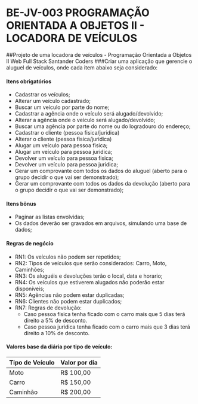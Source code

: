 # BE-JV-003 PROGRAMAÇÃO ORIENTADA A OBJETOS II - LOCADORA DE VEÍCULOS
##Projeto de uma locadora de veículos - Programação Orientada a Objetos II Web Full Stack Santander Coders
###Criar uma aplicação que gerencie o aluguel de veículos, onde cada item abaixo seja considerado:


#### Itens obrigatórios
- Cadastrar os veículos;
- Alterar um veículo cadastrado;
- Buscar um veículo por parte do nome;
- Cadastrar a agência onde o veículo será alugado/devolvido;
- Alterar a agência onde o veículo será alugado/devolvido;
- Buscar uma agência por parte do nome ou do logradouro do endereço;
- Cadastrar o cliente (pessoa fisica/juridica)
- Alterar o cliente (pessoa fisica/juridica)
- Alugar um veículo para pessoa fisica;
-  Alugar um veículo para pessoa juridica;
- Devolver um veículo para pessoa fisica;
- Devolver um veículo para pessoa juridica;
- Gerar um comprovante com todos os dados do aluguel (aberto para o grupo decidir o que vai ser demonstrado);
- Gerar um comprovante com todos os dados da devolução (aberto para o grupo decidir o que vai ser demonstrado);

#### Itens bônus
- Paginar as listas envolvidas;
- Os dados deverão ser gravados em arquivos, simulando uma base de dados;

#### Regras de negócio
- RN1: Os veículos não podem ser repetidos;
- RN2: Tipos de veículos que serão considerados: Carro, Moto, Caminhões;
- RN3: Os aluguéis e devoluções terão o local, data e horario;
- RN4: Os veículos que estiverem alugados não poderão estar disponíveis;
- RN5: Agências não podem estar duplicadas;
- RN6: Clientes não podem estar duplicados;
- RN7: Regras de devolução:
   - Caso pessoa fisica tenha ficado com o carro mais que 5 dias terá direito a 5% de desconto.
   - Caso pessoa juridica tenha ficado com o carro mais que 3 dias terá direito a 10% de desconto.

#### Valores base da diária por tipo de veículo:
Tipo de Veículo	| Valor por dia
--------------- | -------------
Moto	          | R$ 100,00
Carro	          | R$ 150,00
Caminhão	      | R$ 200,00
